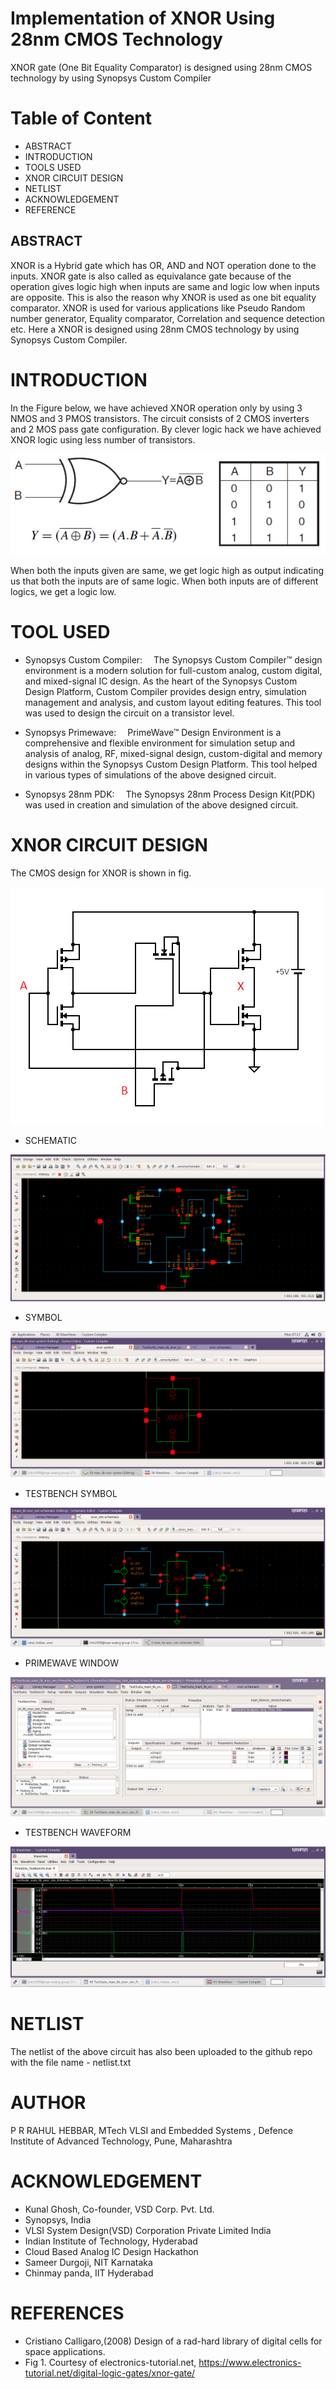 # Implementation of XNOR Using 28nm CMOS Technology
XNOR gate (One Bit Equality Comparator) is designed using 28nm CMOS technology by using Synopsys Custom Compiler


# Table of Content 
- ABSTRACT 
- INTRODUCTION
- TOOLS USED
- XNOR CIRCUIT DESIGN
- NETLIST
- ACKNOWLEDGEMENT 
- REFERENCE 


## ABSTRACT

XNOR is a Hybrid gate which has OR, AND and NOT operation done to the inputs. XNOR gate is also called as equivalance gate because of the operation gives logic high when inputs are same and logic low when inputs are opposite. This is also the reason why XNOR is used as one bit equality comparator. XNOR is used for various applications like Pseudo Random number generator, Equality comparator, Correlation and sequence detection etc. Here a XNOR is designed using 28nm CMOS technology by using Synopsys Custom Compiler.

# INTRODUCTION

In the Figure below, we have achieved XNOR operation only by using 3 NMOS and 3 PMOS transistors. The circuit consists of 2 CMOS inverters and 2 MOS pass gate configuration. By clever logic hack we have achieved XNOR logic using less number of transistors.

![image](https://github.com/rahul-hebbar/XNOR_gate_using_synopsys/blob/main/images/xnor.png)

When both the inputs given are same, we get logic high as output indicating us that both the inputs are of same logic. When both inputs are of different logics, we get a logic low.

# TOOL USED

- Synopsys Custom Compiler:  The Synopsys Custom Compiler™ design environment is a modern solution for full-custom analog, custom digital, and mixed-signal IC design. As the heart of the Synopsys Custom Design Platform, Custom Compiler provides design entry, simulation management and analysis, and custom layout editing features. This tool was used to design the circuit on a transistor level.

- Synopsys Primewave:  PrimeWave™ Design Environment is a comprehensive and flexible environment for simulation setup and analysis of analog, RF, mixed-signal design, custom-digital and memory designs within the Synopsys Custom Design Platform. This tool helped in various types of simulations of the above designed circuit.

- Synopsys 28nm PDK:  The Synopsys 28nm Process Design Kit(PDK) was used in creation and simulation of the above designed circuit.

# XNOR CIRCUIT DESIGN

The CMOS design for XNOR is shown in fig. 

![image](https://github.com/rahul-hebbar/XNOR_gate_using_synopsys/blob/main/images/circuit.png)

- SCHEMATIC

![image](https://github.com/rahul-hebbar/XNOR_gate_using_synopsys/blob/main/images/schematic.png)

                                                                                                                                                                                                                                                                                                                                                                            
- SYMBOL

![image](https://github.com/rahul-hebbar/XNOR_gate_using_synopsys/blob/main/images/symbol.png)                                                                                                                                                                                                                                                                                                                                                                               

- TESTBENCH SYMBOL

![image](https://github.com/rahul-hebbar/XNOR_gate_using_synopsys/blob/main/images/sim_schem.png)                                                                                                                                                                                                                                                                                                                                                                                                                                                                                
- PRIMEWAVE WINDOW

![image](https://github.com/rahul-hebbar/XNOR_gate_using_synopsys/blob/main/images/testsuit_pathway.png)                                                                                                                                                                                                                                                                                                                                                                                                                                                        
- TESTBENCH WAVEFORM

![image](https://github.com/rahul-hebbar/XNOR_gate_using_synopsys/blob/main/images/waveform.png)                                            

# NETLIST
The netlist of the above circuit has also been uploaded to the github repo with the file name - netlist.txt  

# AUTHOR
P R RAHUL HEBBAR, MTech VLSI and Embedded Systems , Defence Institute of Advanced Technology, Pune, Maharashtra

# ACKNOWLEDGEMENT 

- Kunal Ghosh, Co-founder, VSD Corp. Pvt. Ltd.
- Synopsys, India
- VLSI System Design(VSD) Corporation Private Limited India
- Indian Institute of Technology, Hyderabad 
- Cloud Based Analog IC Design Hackathon
- Sameer Durgoji, NIT Karnataka
- Chinmay panda, IIT Hyderabad

# REFERENCES

- Cristiano Calligaro,(2008) Design of a rad-hard library of digital cells
for space applications.
- Fig 1. Courtesy of electronics-tutorial.net, https://www.electronics-tutorial.net/digital-logic-gates/xnor-gate/

